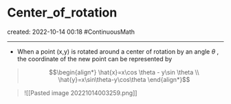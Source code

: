 
# Center_of_rotation
created: 2022-10-14 00:18
#ContinuousMath 

---
- When a point (x,y) is rotated around a center of rotation by an angle $\theta$ , the coordinate of the new point can be represented by 

>$$\begin{align*}
\hat{x}=x\cos \theta - y\sin \theta \\
\hat{y}=x\sin\theta-y\cos\theta
\end{align*}$$

> ![[Pasted image 20221014003259.png]]